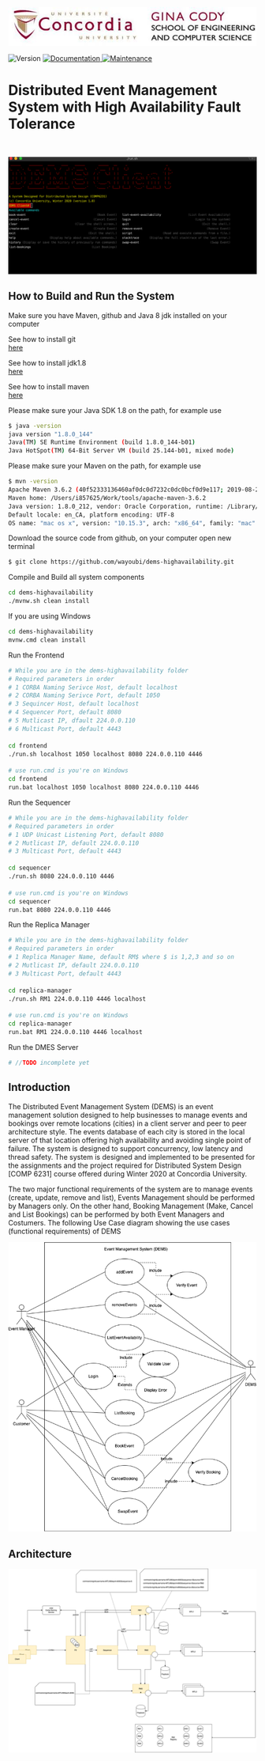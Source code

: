 ![DEMS Use Case Diagram](resources/ginacody.jpeg)
<p>
  <img alt="Version" src="https://img.shields.io/badge/version-0.9.01-blue.svg?cacheSeconds=2592000" />
  <a href="https://github.com/wayoubi/RiskGame/wiki">
    <img alt="Documentation" src="https://img.shields.io/badge/documentation-yes-brightgreen.svg" target="_blank" />
  </a>
  <a href="https://github.com/kefranabg/readme-md-generator/graphs/commit-activity">
    <img alt="Maintenance" src="https://img.shields.io/badge/Maintained%3F-yes-green.svg" target="_blank" />
  </a>
  <h1>Distributed Event Management System with High Availability Fault Tolerance</h1>
  <br/>
</p>

![DEMS Use Case Diagram](resources/banner.png)

## How to Build and Run the System
Make sure you have Maven, github and Java 8 jdk installed on your computer

See how to install git  
[here](https://git-scm.com/book/en/v2/Getting-Started-Installing-Git)

See how to install jdk1.8  
[here](https://docs.oracle.com/javase/8/docs/technotes/guides/install/install_overview.html)

See how to install maven  
[here](https://maven.apache.org/install.html)

Please make sure your Java SDK 1.8 on the path, for example use
```sh 
$ java -version
java version "1.8.0_144"
Java(TM) SE Runtime Environment (build 1.8.0_144-b01)
Java HotSpot(TM) 64-Bit Server VM (build 25.144-b01, mixed mode)
```
Please make sure your Maven on the path, for example use
```sh 
$ mvn -version
Apache Maven 3.6.2 (40f52333136460af0dc0d7232c0dc0bcf0d9e117; 2019-08-27T11:06:16-04:00)
Maven home: /Users/i857625/Work/tools/apache-maven-3.6.2
Java version: 1.8.0_212, vendor: Oracle Corporation, runtime: /Library/Java/JavaVirtualMachines/jdk1.8.0_212.jdk/Contents/Home/jre
Default locale: en_CA, platform encoding: UTF-8
OS name: "mac os x", version: "10.15.3", arch: "x86_64", family: "mac"
```


Download the source code from github, on your computer open new terminal
```sh 
$ git clone https://github.com/wayoubi/dems-highavailability.git
```

Compile and Build all system components
```sh
cd dems-highavailability
./mvnw.sh clean install 
```
If you are using Windows
```sh
cd dems-highavailability
mvnw.cmd clean install 
```

Run the Frontend
```sh 
# While you are in the dems-highavailability folder
# Required parameters in order 
# 1 CORBA Naming Serivce Host, default localhost
# 2 CORBA Naming Serivce Port, default 1050
# 3 Sequincer Host, default localhost
# 4 Sequencer Port, default 8080
# 5 Mutlicast IP, dfault 224.0.0.110
# 6 Multicast Port, default 4443

cd frontend
./run.sh localhost 1050 localhost 8080 224.0.0.110 4446

# use run.cmd is you're on Windows
cd frontend
run.bat localhost 1050 localhost 8080 224.0.0.110 4446
```

Run the Sequencer
```sh 
# While you are in the dems-highavailability folder
# Required parameters in order 
# 1 UDP Unicast Listening Port, default 8080 
# 2 Mutlicast IP, default 224.0.0.110
# 3 Multicast Port, default 4443

cd sequencer
./run.sh 8080 224.0.0.110 4446

# use run.cmd is you're on Windows
cd sequencer
run.bat 8080 224.0.0.110 4446

```

Run the Replica Manager
```sh 
# While you are in the dems-highavailability folder
# Required parameters in order
# 1 Replica Manager Name, default RM$ where $ is 1,2,3 and so on
# 2 Mutlicast IP, default 224.0.0.110
# 3 Multicast Port, default 4443 

cd replica-manager
./run.sh RM1 224.0.0.110 4446 localhost

# use run.cmd is you're on Windows
cd replica-manager
run.bat RM1 224.0.0.110 4446 localhost

```

Run the DMES Server
```sh 
# //TODO incomplete yet
```

## Introduction
The Distributed Event Management System (DEMS) is an event management solution designed to help businesses to manage events and bookings over remote locations (cities) in a client server and peer to peer architecture style. The events database of each city is stored in the local server of that location offering high availability and avoiding single point of failure. The system is designed to support concurrency, low latency and thread safety. The system is designed and implemented to be presented for the assignments and the project required for Distributed System Design [COMP 6231] course offered during Winter 2020 at Concordia University. 

The two major functional requirements of the system are to manage events (create, update, remove and list), Events Management should be performed by Managers only. On the other hand, Booking Management (Make, Cancel and List Bookings) can be performed by both Event Managers and Costumers. The following Use Case diagram showing the use cases (functional requirements) of DEMS

![DEMS Use Case Diagram](resources/usecase.png)

## Architecture

![DEMS Use Case Diagram](resources/architecture.png)
